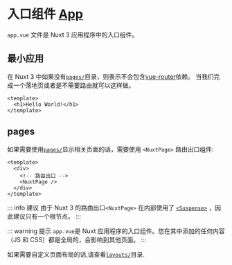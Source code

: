 # 入口组件 [App](https://v3.nuxtjs.org/docs/directory-structure/app)

`app.vue` 文件是 Nuxt 3 应用程序中的入口组件。

## 最小应用

在 Nuxt 3 中如果没有[`pages/`](/directory-structure/pages)目录，则表示不会包含[vue-router](https://next.router.vuejs.org/)依赖。 当我们完成一个落地页或者是不需要路由就可以这样做。

```vue [app.vue]
<template>
  <h1>Hello World!</h1>
</template>
```

## pages

如果需要使用[`pages/`](/directory-structure/pages)显示相关页面的话，需要使用 `<NuxtPage>` 路由出口组件:

```vue [app.vue]
<template>
  <div>
    <!-- 路由出口 -->
    <NuxtPage />
  </div>
</template>
```

::: info 建议
由于 Nuxt 3 的路由出口`<NuxtPage>` 在内部使用了 [`<Suspense>`](https://v3.vuejs.org/guide/migration/suspense.html) ，因此建议只有一个根节点。
:::

::: warning 提示
`app.vue`是 Nuxt 应用程序的入口组件。您在其中添加的任何内容（JS 和 CSS）都是全局的，会影响到其他页面。
:::

如果需要自定义页面布局的话,请查看[`layouts/`](/directory-structure/layouts)目录.
